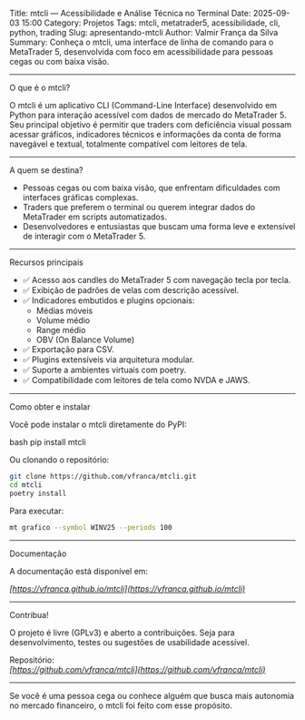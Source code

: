 Title: mtcli — Acessibilidade e Análise Técnica no Terminal
Date: 2025-09-03 15:00
Category: Projetos
Tags: mtcli, metatrader5, acessibilidade, cli, python, trading
Slug: apresentando-mtcli
Author: Valmir França da Silva
Summary: Conheça o mtcli, uma interface de linha de comando para o MetaTrader 5, desenvolvida com foco em acessibilidade para pessoas cegas ou com baixa visão.

---

O que é o mtcli?

O mtcli é um aplicativo CLI (Command-Line Interface) desenvolvido em Python para interação acessível com dados de mercado do MetaTrader 5. Seu principal objetivo é permitir que traders com deficiência visual possam acessar gráficos, indicadores técnicos e informações da conta de forma navegável e textual, totalmente compatível com leitores de tela.

---

A quem se destina?

- Pessoas cegas ou com baixa visão, que enfrentam dificuldades com interfaces gráficas complexas.
- Traders que preferem o terminal ou querem integrar dados do MetaTrader em scripts automatizados.
- Desenvolvedores e entusiastas que buscam uma forma leve e extensível de interagir com o MetaTrader 5.

---

Recursos principais
- ✅ Acesso aos candles do MetaTrader 5 com navegação tecla por tecla.
- ✅ Exibição de padrões de velas com descrição acessível.
- ✅ Indicadores embutidos e plugins opcionais:
  - Médias móveis
  - Volume médio
  - Range médio
  - OBV (On Balance Volume)
- ✅ Exportação para CSV.
- ✅ Plugins extensíveis via arquitetura modular.
- ✅ Suporte a ambientes virtuais com poetry.
- ✅ Compatibilidade com leitores de tela como NVDA e JAWS.

---

Como obter e instalar

Você pode instalar o mtcli diretamente do PyPI:

bash
pip install mtcli


Ou clonando o repositório:

```bash
git clone https://github.com/vfranca/mtcli.git
cd mtcli
poetry install
```

Para executar:

```bash
mt grafico --symbol WINV25 --periods 100
```

---

Documentação

A documentação está disponível em:

*[https://vfranca.github.io/mtcli](https://vfranca.github.io/mtcli)*

---

Contribua!

O projeto é livre (GPLv3) e aberto a contribuições. Seja para desenvolvimento, testes ou sugestões de usabilidade acessível.

Repositório:  
*[https://github.com/vfranca/mtcli](https://github.com/vfranca/mtcli)*

---

Se você é uma pessoa cega ou conhece alguém que busca mais autonomia no mercado financeiro, o mtcli foi feito com esse propósito.
